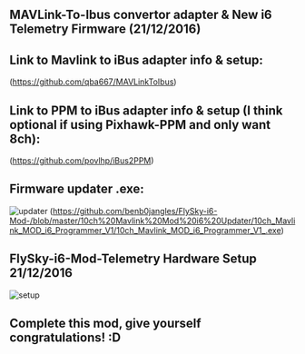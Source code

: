 ## MAVLink-To-Ibus convertor adapter & New i6 Telemetry Firmware (21/12/2016)

## Link to Mavlink to iBus adapter info & setup: 
(https://github.com/qba667/MAVLinkToIbus)

## Link to PPM to iBus adapter info & setup (I think optional if using Pixhawk-PPM and only want 8ch): 
(https://github.com/povlhp/iBus2PPM)

## Firmware updater .exe: 
![updater](https://github.com/benb0jangles/FlySky-i6-Mod-/blob/master/Images%20for%20readme/Mavlink-screen-1.jpg)
(https://github.com/benb0jangles/FlySky-i6-Mod-/blob/master/10ch%20Mavlink%20Mod%20i6%20Updater/10ch_Mavlink_MOD_i6_Programmer_V1/10ch_Mavlink_MOD_i6_Programmer_V1_.exe)


## FlySky-i6-Mod-Telemetry Hardware Setup 21/12/2016
![setup](https://github.com/benb0jangles/FlySky-i6-Mod-/blob/master/10ch%20Mavlink%20Mod%20i6%20Updater/ibus-i6-idea2.jpg)

## Complete this mod, give yourself congratulations! :D
